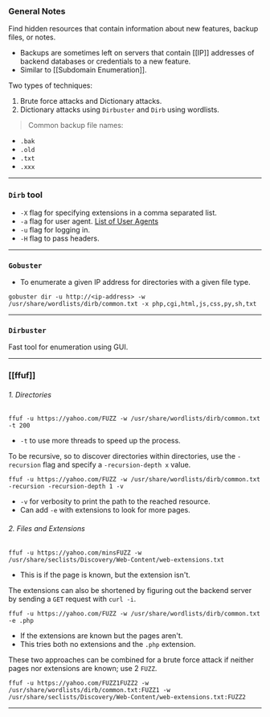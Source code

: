 ### General Notes

Find hidden resources that contain information about new features, backup files, or notes.
- Backups are sometimes left on servers that contain [[IP]] addresses of backend databases or credentials to a new feature.
- Similar to [[Subdomain Enumeration]].

Two types of techniques:
1. Brute force attacks and Dictionary attacks.
2. Dictionary attacks using `Dirbuster` and `Dirb` using wordlists.

> Common backup file names:
* `.bak`
* `.old`
* `.txt`
* `.xxx`

---
### `Dirb` tool

- `-X` flag for specifying extensions in a comma separated list.
- `-a` flag for user agent. [List of User Agents](https://useragentstring.com/pages/useragentstring.php)
- `-u` flag for logging in.
- `-H` flag to pass headers.

---
### `Gobuster`

- To enumerate a given IP address for directories with a given file type.
```
gobuster dir -u http://<ip-address> -w /usr/share/wordlists/dirb/common.txt -x php,cgi,html,js,css,py,sh,txt
```

---
### `Dirbuster`

Fast tool for enumeration using GUI.

---
### [[ffuf]]

###### 1. Directories

```
ffuf -u https://yahoo.com/FUZZ -w /usr/share/wordlists/dirb/common.txt -t 200
```
- `-t` to use more threads to speed up the process.

To be recursive, so to discover directories within directories, use the `-recursion` flag and specify a `-recursion-depth x` value.
```
ffuf -u https://yahoo.com/FUZZ -w /usr/share/wordlists/dirb/common.txt -recursion -recursion-depth 1 -v
```
- `-v` for verbosity to print the path to the reached resource.
-  Can add `-e` with extensions to look for more pages.

###### 2. Files and Extensions

```
ffuf -u https://yahoo.com/minsFUZZ -w /usr/share/seclists/Discovery/Web-Content/web-extensions.txt
```
- This is if the page is known, but the extension isn't.

The extensions can also be shortened by figuring out the backend server by sending a `GET` request with `curl -i`.

```
ffuf -u https://yahoo.com/FUZZ -w /usr/share/wordlists/dirb/common.txt -e .php
```
- If the extensions are known but the pages aren't.
- This tries both no extensions and the `.php` extension.

These two approaches can be combined for a brute force attack if neither pages nor extensions are known; use 2 `FUZZ`.
```
ffuf -u https://yahoo.com/FUZZ1FUZZ2 -w /usr/share/wordlists/dirb/common.txt:FUZZ1 -w /usr/share/seclists/Discovery/Web-Content/web-extensions.txt:FUZZ2
```


---
